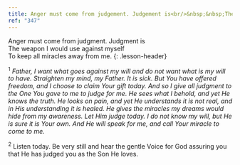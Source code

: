 ```yaml
---
title: Anger must come from judgement. Judgement is<br/>&nbsp;&nbsp;The weapon I would use against myself<br/>&nbsp;&nbsp;To keep all miracles away from me.
ref: "347"
---
```


Anger must come from judgment. Judgment is<br/>
The weapon I would use against myself<br/>
To keep all miracles away from me.
{: .lesson-header}

<sup>1</sup> *Father, I want what goes against my will and do not want
what is my will to have. Straighten my mind, my Father. It is sick. But
You have offered freedom, and I choose to claim Your gift today. And so
I give all judgment to the One You gave to me to judge for me. He sees
what I behold, and yet He knows the truth. He looks on pain, and yet He
understands it is not real, and in His understanding it is healed. He
gives the miracles my dreams would hide from my awareness. Let Him judge
today. I do not know my will, but He is sure it is Your own. And He will
speak for me, and call Your miracle to come to me.*

<sup>2</sup> Listen today. Be very still and hear the gentle Voice for
God assuring you that He has judged you as the Son He loves.

